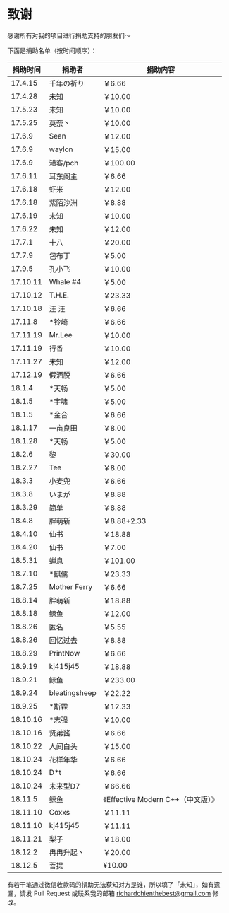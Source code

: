 # 致谢

感谢所有对我的项目进行捐助支持的朋友们～

下面是捐助名单（按时间顺序）：

| 捐助时间 | 捐助者 | 捐助内容 |
| ------- | ------ | ---- |
| 17.4.15 | 千年の祈り | ￥6.66 |
| 17.4.28 | 未知 | ￥10.00 |
| 17.5.23 | 未知 | ￥10.00 |
| 17.5.25 | 莫奈丶 | ￥10.00 |
| 17.6.9 | Sean | ￥12.00 |
| 17.6.9 | waylon | ￥15.00 |
| 17.6.9 | 濄客/pch | ￥100.00 |
| 17.6.11 | 耳东阁主 | ￥6.66 |
| 17.6.18 | 虾米 | ￥12.00 |
| 17.6.18 | 紫陌沙洲 | ￥8.88 |
| 17.6.19 | 未知 | ￥10.00 |
| 17.6.22 | 未知 | ￥12.00 |
| 17.7.1 | 十八 | ￥20.00 |
| 17.7.9 | 包布丁 | ￥5.00 |
| 17.9.5 | 孔小飞 | ￥10.00 |
| 17.10.11 | Whale \#4 | ￥5.00 |
| 17.10.12 | T.H.E. | ￥23.33 |
| 17.10.18 | 汪 汪 | ￥6.66 |
| 17.11.8 | \*铃崎 | ￥6.66 |
| 17.11.19 | Mr.Lee | ￥10.00 |
| 17.11.19 | 行香 | ￥10.00 |
| 17.11.27 | 未知 | ￥12.00 |
| 17.12.19 | 假洒脱 | ￥6.66 |
| 18.1.4 | \*天畅 | ￥5.00 |
| 18.1.5 | \*宇啸 | ￥5.00 |
| 18.1.5 | \*金合 | ￥6.66 |
| 18.1.17 | 一亩良田 | ￥8.00 |
| 18.1.28 | \*天畅 | ￥5.00 |
| 18.2.6 | 黎 | ￥30.00 |
| 18.2.27 | Tee | ￥8.00 |
| 18.3.3 | 小麦兜 | ￥6.66 |
| 18.3.8 | いまが | ￥8.88 |
| 18.3.29 | 简单 | ￥8.88 |
| 18.4.8 | 胖萌新 | ￥8.88+2.33 |
| 18.4.10 | 仙书 | ￥18.88 |
| 18.4.20 | 仙书 | ￥7.00 |
| 18.5.31 | 蝉息 | ￥101.00 |
| 18.7.10 | \*麒儒 | ￥23.33 |
| 18.7.25 | Mother Ferry | ￥6.66 |
| 18.8.14 | 胖萌新 | ￥18.88 |
| 18.8.18 | 鲸鱼 | ￥12.00 |
| 18.8.26 | 匿名 | ￥5.55 |
| 18.8.26 | 回忆过去 | ￥8.88 |
| 18.8.29 | PrintNow | ￥6.66 |
| 18.9.19 | kj415j45 | ￥18.88 |
| 18.9.21 | 鲸鱼 | ￥233.00 |
| 18.9.24 | bleatingsheep | ￥22.22 |
| 18.9.25 | \*斯霖 | ￥12.33 |
| 18.10.16 | \*志强 | ￥10.00 |
| 18.10.16 | 贤弟酱 | ￥6.66 |
| 18.10.22 | 人间白头 | ￥15.00 |
| 18.10.24 | 花样年华 | ￥6.66 |
| 18.10.24 | D\*t | ￥6.66 |
| 18.10.24 | 未来型D7 | ￥66.66 |
| 18.11.5 | 鲸鱼 | 《Effective Modern C++（中文版）》 |
| 18.11.10 | Coxxs | ￥11.11 |
| 18.11.10 | kj415j45 | ￥11.11 |
| 18.11.21 | 梨子 | ￥18.00 |
| 18.12.2 | 冉冉升起丶 | ￥20.00 |
| 18.12.5 | 菩提 | ¥10.00 |

有若干笔通过微信收款码的捐助无法获知对方是谁，所以填了「未知」，如有遗漏，请发 Pull Request 或联系我的邮箱 richardchienthebest@gmail.com 修改。
